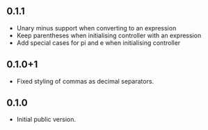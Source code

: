 ## 0.1.1

* Unary minus support when converting to an expression
* Keep parentheses when initialising controller with an expression
* Add special cases for pi and e when initialising controller

## 0.1.0+1

* Fixed styling of commas as decimal separators.

## 0.1.0

* Initial public version.
